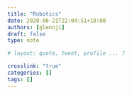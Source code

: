 ```yaml
---
title: "Robotics"
date: 2020-06-21T22:04:51+10:00
authors: [glennji]
draft: false
type: note

# layout: quote, tweet, profile ... ?

crosslink: "true"
categories: []
tags: []
---
```



